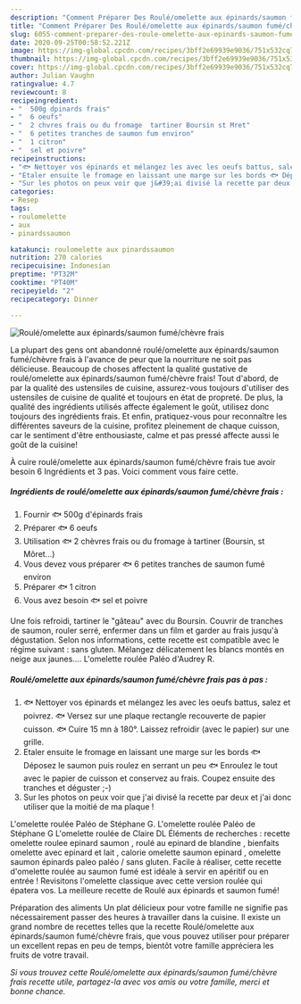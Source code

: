 ```yaml
---
description: "Comment Préparer Des Roulé/omelette aux épinards/saumon fumé/chèvre frais"
title: "Comment Préparer Des Roulé/omelette aux épinards/saumon fumé/chèvre frais"
slug: 6055-comment-preparer-des-roule-omelette-aux-epinards-saumon-fume-chevre-frais
date: 2020-09-25T00:58:52.221Z
image: https://img-global.cpcdn.com/recipes/3bff2e69939e9036/751x532cq70/rouleomelette-aux-epinardssaumon-fumechevre-frais-photo-principale-de-la-recette.jpg
thumbnail: https://img-global.cpcdn.com/recipes/3bff2e69939e9036/751x532cq70/rouleomelette-aux-epinardssaumon-fumechevre-frais-photo-principale-de-la-recette.jpg
cover: https://img-global.cpcdn.com/recipes/3bff2e69939e9036/751x532cq70/rouleomelette-aux-epinardssaumon-fumechevre-frais-photo-principale-de-la-recette.jpg
author: Julian Vaughn
ratingvalue: 4.7
reviewcount: 8
recipeingredient:
- "  500g dpinards frais"
- "  6 oeufs"
- "  2 chvres frais ou du fromage  tartiner Boursin st Mret"
- "  6 petites tranches de saumon fum environ"
- "  1 citron"
- "  sel et poivre"
recipeinstructions:
- "🐟 Nettoyer vos épinards et mélangez les avec les oeufs battus, salez et poivrez. 🐟 Versez sur une plaque rectangle recouverte de papier cuisson. 🐟 Cuire 15 mn à 180°. Laissez refroidir (avec le papier) sur une grille."
- "Etaler ensuite le fromage en laissant une marge sur les bords 🐟 Déposez le saumon puis roulez en serrant un peu 🐟 Enroulez le tout avec le papier de cuisson et conservez au frais. Coupez ensuite des tranches et déguster ;-)"
- "Sur les photos on peux voir que j&#39;ai divisé la recette par deux et j&#39;ai donc utiliser que la moitié de ma plaque !"
categories:
- Resep
tags:
- roulomelette
- aux
- pinardssaumon

katakunci: roulomelette aux pinardssaumon 
nutrition: 270 calories
recipecuisine: Indonesian
preptime: "PT32M"
cooktime: "PT40M"
recipeyield: "2"
recipecategory: Dinner

---
```



![Roulé/omelette aux épinards/saumon fumé/chèvre frais](https://img-global.cpcdn.com/recipes/3bff2e69939e9036/751x532cq70/rouleomelette-aux-epinardssaumon-fumechevre-frais-photo-principale-de-la-recette.jpg)

La plupart des gens ont abandonné roulé/omelette aux épinards/saumon fumé/chèvre frais à l'avance de peur que la nourriture ne soit pas délicieuse. Beaucoup de choses affectent la qualité gustative de roulé/omelette aux épinards/saumon fumé/chèvre frais! Tout d'abord, de par la qualité des ustensiles de cuisine, assurez-vous toujours d'utiliser des ustensiles de cuisine de qualité et toujours en état de propreté. De plus, la qualité des ingrédients utilisés affecte également le goût, utilisez donc toujours des ingrédients frais. Et enfin, pratiquez-vous pour reconnaître les différentes saveurs de la cuisine, profitez pleinement de chaque cuisson, car le sentiment d'être enthousiaste, calme et pas pressé affecte aussi le goût de la cuisine!

<!--inarticleads1-->

À cuire roulé/omelette aux épinards/saumon fumé/chèvre frais tue avoir besoin 6 Ingrédients et 3 pas. Voici comment vous faire cette.

##### Ingrédients de roulé/omelette aux épinards/saumon fumé/chèvre frais :

1. Fournir  🐟 500g d&#39;épinards frais
1. Préparer  🐟 6 oeufs
1. Utilisation  🐟 2 chèvres frais ou du fromage à tartiner (Boursin, st Môret...)
1. Vous devez vous préparer  🐟 6 petites tranches de saumon fumé environ
1. Préparer  🐟 1 citron
1. Vous avez besoin  🐟 sel et poivre


Une fois refroidi, tartiner le &#34;gâteau&#34; avec du Boursin. Couvrir de tranches de saumon, rouler serré, enfermer dans un film et garder au frais jusqu&#39;à dégustation. Selon nos informations, cette recette est compatible avec le régime suivant : sans gluten. Mélangez délicatement les blancs montés en neige aux jaunes.… L&#39;omelette roulée Paléo d&#39;Audrey R. 

<!--inarticleads2-->

##### Roulé/omelette aux épinards/saumon fumé/chèvre frais pas à pas :

1. 🐟 Nettoyer vos épinards et mélangez les avec les oeufs battus, salez et poivrez. 🐟 Versez sur une plaque rectangle recouverte de papier cuisson. 🐟 Cuire 15 mn à 180°. Laissez refroidir (avec le papier) sur une grille.
1. Etaler ensuite le fromage en laissant une marge sur les bords 🐟 Déposez le saumon puis roulez en serrant un peu 🐟 Enroulez le tout avec le papier de cuisson et conservez au frais. Coupez ensuite des tranches et déguster ;-)
1. Sur les photos on peux voir que j&#39;ai divisé la recette par deux et j&#39;ai donc utiliser que la moitié de ma plaque !


L&#39;omelette roulée Paléo de Stéphane G. L&#39;omelette roulée Paléo de Stéphane G L&#39;omelette roulée de Claire DL Éléments de recherches : recette omelette roulee epinard saumon , roulé au epinard de blandine , bienfaits omelette avec epinard et lait , calorie omelette saumon epinard , omelette saumon épinards paleo paléo / sans gluten. Facile à réaliser, cette recette d&#39;omelette roulée au saumon fumé est idéale à servir en apéritif ou en entrée ! Revisitons l&#39;omelette classique avec cette version roulée qui épatera vos. La meilleure recette de Roulé aux épinards et saumon fumé! 

<!--inarticleads1-->

<p>
Préparation des aliments Un plat délicieux pour votre famille ne signifie pas nécessairement passer des heures à travailler dans la cuisine. Il existe un grand nombre de recettes telles que la recette Roulé/omelette aux épinards/saumon fumé/chèvre frais, que vous pouvez utiliser pour préparer un excellent repas en peu de temps, bientôt votre famille appréciera les fruits de votre travail.
</p>

<p>
<i>Si vous trouvez cette Roulé/omelette aux épinards/saumon fumé/chèvre frais recette utile, partagez-la avec vos amis ou votre famille, merci et bonne chance.</i>
</p>
